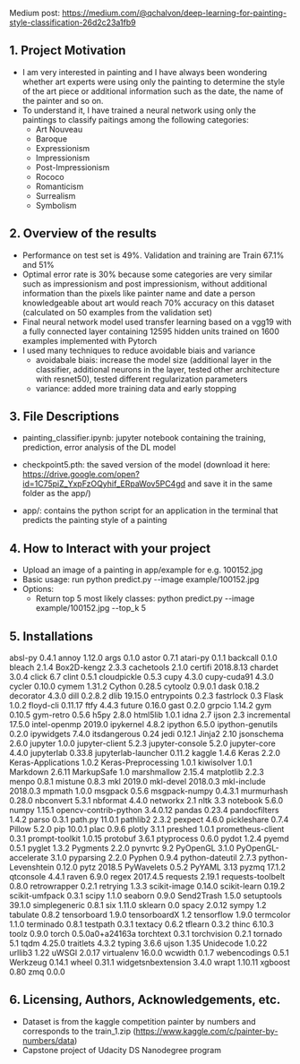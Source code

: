 Medium post: https://medium.com/@qchalvon/deep-learning-for-painting-style-classification-26d2c23a1fb9

## 1. Project Motivation
- I am very interested in painting and I have always been wondering whether art experts were using only the painting to determine the style of the art piece or additional information such as the date, the name of the painter and so on.
- To understand it, I have trained a neural network using only the paintings to classify paitings among the following categories: 
    - Art Nouveau
    - Baroque
    - Expressionism
    - Impressionism
    - Post-Impressionism
    - Rococo
    - Romanticism
    - Surrealism
    - Symbolism

## 2. Overview of the results
- Performance on test set is 49%. Validation and training are Train 67.1% and 51%
- Optimal error rate is 30% because some categories are very similar such as impressionism and post impressionism, without additional information than the pixels like painter name and date a person knowledgeable about art would reach 70% accuracy on this dataset (calculated on 50 examples from the validation set)
- Final neural network model used transfer learning based on a vgg19 with a fully connected layer containing 12595 hidden units trained on 1600 examples implemented with Pytorch
- I used many techniques to reduce avoidable biais and variance
    - avoidabale biais: increase the model size (additional layer in the classifier, additional neurons in the layer, tested other architecture with resnet50), tested different regularization parameters
    - variance: added more training data and early stopping

## 3. File Descriptions
- painting_classifier.ipynb: jupyter notebook containing the training, prediction, error analysis of the DL model

- checkpoint5.pth: the saved version of the model (download it here: https://drive.google.com/open?id=1C75piZ_YxpFzOQyhif_ERpaWov5PC4gd and save it in the same folder as the app/)

- app/: contains the python script for an application in the terminal that predicts the painting style of a painting

## 4. How to Interact with your project

- Upload an image of a painting in app/example for e.g. 100152.jpg
- Basic usage: run python predict.py --image example/100152.jpg
- Options:
    - Return top 5 most likely classes: python predict.py --image example/100152.jpg --top_k 5 

## 5. Installations

absl-py               0.4.1
annoy                 1.12.0
args                  0.1.0
astor                 0.7.1
atari-py              0.1.1
backcall              0.1.0
bleach                2.1.4
Box2D-kengz           2.3.3
cachetools            2.1.0
certifi               2018.8.13
chardet               3.0.4
click                 6.7
clint                 0.5.1
cloudpickle           0.5.3
cupy                  4.3.0
cupy-cuda91           4.3.0
cycler                0.10.0
cymem                 1.31.2
Cython                0.28.5
cytoolz               0.9.0.1
dask                  0.18.2
decorator             4.3.0
dill                  0.2.8.2
dlib                  19.15.0
entrypoints           0.2.3
fastrlock             0.3
Flask                 1.0.2
floyd-cli             0.11.17
ftfy                  4.4.3
future                0.16.0
gast                  0.2.0
grpcio                1.14.2
gym                   0.10.5
gym-retro             0.5.6
h5py                  2.8.0
html5lib              1.0.1
idna                  2.7
ijson                 2.3
incremental           17.5.0
intel-openmp          2019.0
ipykernel             4.8.2
ipython               6.5.0
ipython-genutils      0.2.0
ipywidgets            7.4.0
itsdangerous          0.24
jedi                  0.12.1
Jinja2                2.10
jsonschema            2.6.0
jupyter               1.0.0
jupyter-client        5.2.3
jupyter-console       5.2.0
jupyter-core          4.4.0
jupyterlab            0.33.8
jupyterlab-launcher   0.11.2
kaggle                1.4.6
Keras                 2.2.0
Keras-Applications    1.0.2
Keras-Preprocessing   1.0.1
kiwisolver            1.0.1
Markdown              2.6.11
MarkupSafe            1.0
marshmallow           2.15.4
matplotlib            2.2.3
menpo                 0.8.1
mistune               0.8.3
mkl                   2019.0
mkl-devel             2018.0.3
mkl-include           2018.0.3
mpmath                1.0.0
msgpack               0.5.6
msgpack-numpy         0.4.3.1
murmurhash            0.28.0
nbconvert             5.3.1
nbformat              4.4.0
networkx              2.1
nltk                  3.3
notebook              5.6.0
numpy                 1.15.1
opencv-contrib-python 3.4.0.12
pandas                0.23.4
pandocfilters         1.4.2
parso                 0.3.1
path.py               11.0.1
pathlib2              2.3.2
pexpect               4.6.0
pickleshare           0.7.4
Pillow                5.2.0
pip                   10.0.1
plac                  0.9.6
plotly                3.1.1
preshed               1.0.1
prometheus-client     0.3.1
prompt-toolkit        1.0.15
protobuf              3.6.1
ptyprocess            0.6.0
pydot                 1.2.4
pyemd                 0.5.1
pyglet                1.3.2
Pygments              2.2.0
pynvrtc               9.2
PyOpenGL              3.1.0
PyOpenGL-accelerate   3.1.0
pyparsing             2.2.0
Pyphen                0.9.4
python-dateutil       2.7.3
python-Levenshtein    0.12.0
pytz                  2018.5
PyWavelets            0.5.2
PyYAML                3.13
pyzmq                 17.1.2
qtconsole             4.4.1
raven                 6.9.0
regex                 2017.4.5
requests              2.19.1
requests-toolbelt     0.8.0
retrowrapper          0.2.1
retrying              1.3.3
scikit-image          0.14.0
scikit-learn          0.19.2
scikit-umfpack        0.3.1
scipy                 1.1.0
seaborn               0.9.0
Send2Trash            1.5.0
setuptools            39.1.0
simplegeneric         0.8.1
six                   1.11.0
sklearn               0.0
spacy                 2.0.12
sympy                 1.2
tabulate              0.8.2
tensorboard           1.9.0
tensorboardX          1.2
tensorflow            1.9.0
termcolor             1.1.0
terminado             0.8.1
testpath              0.3.1
textacy               0.6.2
tflearn               0.3.2
thinc                 6.10.3
toolz                 0.9.0
torch                 0.5.0a0+a24163a
torchtext             0.3.1
torchvision           0.2.1
tornado               5.1
tqdm                  4.25.0
traitlets             4.3.2
typing                3.6.6
ujson                 1.35
Unidecode             1.0.22
urllib3               1.22
uWSGI                 2.0.17
virtualenv            16.0.0
wcwidth               0.1.7
webencodings          0.5.1
Werkzeug              0.14.1
wheel                 0.31.1
widgetsnbextension    3.4.0
wrapt                 1.10.11
xgboost               0.80
zmq                   0.0.0

## 6. Licensing, Authors, Acknowledgements, etc.
- Dataset is from the kaggle competition painter by numbers and corresponds to the train_1.zip (https://www.kaggle.com/c/painter-by-numbers/data)
- Capstone project of Udacity DS Nanodegree program
